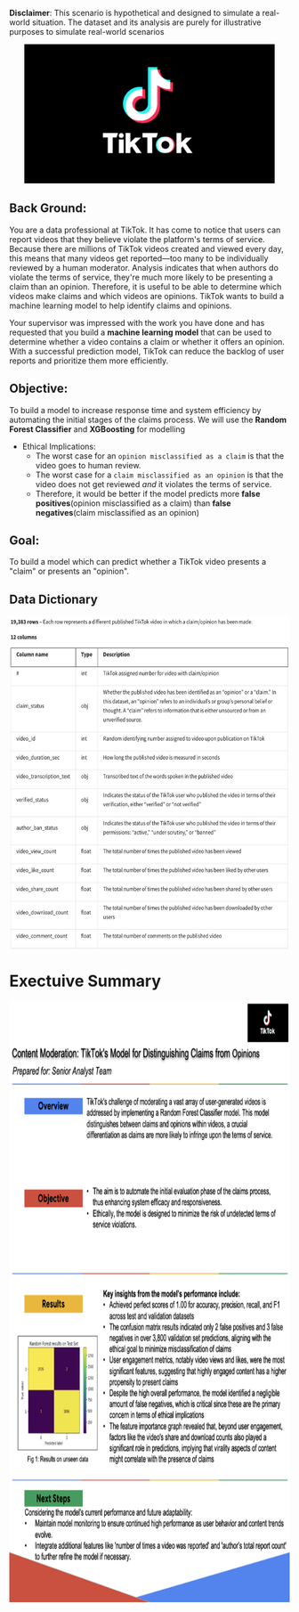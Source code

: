 **Disclaimer**: This scenario is hypothetical and designed to simulate a real-world situation. The dataset and its analysis are purely for illustrative purposes to simulate real-world scenarios

<p align = "center">
    <img width="450" height = "250" alt="TikTok.png.webp" src="https://github.com/kunalg569/Python_Projects/blob/main/TikTok_ClaimsOrOpinions_RandForest_XGBoosting/TikTok.png.webp">
</p>

## Back Ground:
You are a data professional at TikTok. It has come to notice that users can report videos that they believe violate the platform's terms of service. Because there are millions of TikTok videos created and viewed every day, this means that many videos get reported—too many to be individually reviewed by a human moderator.
Analysis indicates that when authors do violate the terms of service, they're much more likely to be presenting a claim than an opinion. Therefore, it is useful to be able to determine which videos make claims and which videos are opinions.
TikTok wants to build a machine learning model to help identify claims and opinions. 

Your supervisor was impressed with the work you have done and has requested that you build a **machine learning model** that can be used to determine whether a video contains a claim or whether it offers an opinion. With a successful prediction model, TikTok can reduce the backlog of user reports and prioritize them more efficiently.

## Objective:
To build a model to increase response time and system efficiency by automating the initial stages of the claims process. We will use the **Random Forest Classifier** and **XGBoosting** for modelling

- Ethical Implications:
    - The worst case for an `opinion misclassified as a claim` is that the video goes to human review. 
    - The worst case for a `claim misclassified as an opinion` is that the video does not get reviewed _and_ it violates the terms of service. 
    - Therefore, it would be better if the model predicts more **false positives**(opinion misclassified as a claim) than **false negatives**(claim misclassified as an opinion)



## Goal:
To build a model which can predict whether a TikTok video presents a "claim" or presents an "opinion".

## Data Dictionary
<img src = 'tiktok_data_dict.png' height = '600' width = '600' align = 'center'>


# Exectuive Summary
<p align="center">
  <img src="snapshot1.png"  width='800' height='1080'>
</p>
